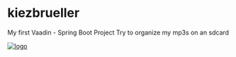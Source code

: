 # kiezbrueller
My first Vaadin - Spring Boot Project
Try to organize my mp3s on an sdcard

[![logo](https://api.travis-ci.org/idealojunker/kiezbrueller.svg?branch=master)](https://travis-ci.org/idealojunker/kiezbrueller)